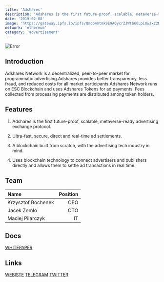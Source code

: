 ```yaml
---
title: 'Adshares'
description: 'Adshares is the first future-proof, scalable, metaverse-ready advertising exchange protocol'
date: '2019-02-08'
image: 'https://gateway.ipfs.io/ipfs/Qmco4mtmk9E9AQyxrZJWtb66LpiUwJxz2NXbQid3JgWhFX'
network: 'ethereum'
category: 'advertisement' 
---
```


![Error](https://gateway.ipfs.io/ipfs/Qmb8csQ8LhtySktMQVxcab7pzprhoZTZr8JkYhDauZTUtV)

## Introduction
Adshares Network is a decentralized, peer-to-peer market for programmatic advertising.Adshares provides better transparency, less fraud, and reduced costs for all market participants.Adshares Network runs on ESC Blockchain and uses Adshares Tokens for ad payments. Fees collected from processing payments are distributed among token holders.

## Features
1. Adshares is the first future-proof, scalable, metaverse-ready advertising exchange protocol.
2. Ultra-fast, secure, direct and real-time ad settlements.
4. A blockchain built from scratch, with the advertising tech industry in mind.

3. Uses blockchain technology to connect advertisers and publishers directly and allows them to settle ad transactions in real time.



## Team

| Name  |  Position |
|:---|---:|
|Krzysztof Bochenek   | CEO |
|Jacek Zemło  | CTO |
|Maciej Pilarczyk | IT|


## Docs

[WHITEPAPER](https://gateway.ipfs.io/ipfs/QmaZBsGtMXmdamjbJg8PYemAFHktG8e1Q2CyUMq5PqgGJ7)


## Links

[WEBISTE](https://adshares.net/)
[TELEGRAM](https://t.me/adshares)
[TWITTER](https://twitter.com/adsharesNet)
